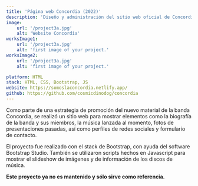 ```yaml
---
title: 'Página web Concordia (2022)'
description: 'Diseño y administración del sitio web oficial de Concordia, una banda de rock mexicana.'
image:
    url: '/project3a.jpg'
    alt: 'Website Concordia'
worksImage1:
    url: '/project3a.jpg'
    alt: 'first image of your project.'
worksImage2:
    url: '/project3a.jpg'
    alt: 'first image of your project.'

platform: HTML
stack: HTML, CSS, Bootstrap, JS
website: https://somoslaconcordia.netlify.app/
github: https://github.com/cosmicdinodog/concordia
---
```


Como parte de una estrategia de promoción del nuevo material de la banda Concordia, se realizó un sitio web para mostrar elementos como la biografía de la banda y sus miembros, la música lanzada al momento, fotos de presentaciones pasadas, así como perfiles de redes sociales y formulario de contacto.

El proyecto fue realizado con el stack de Bootstrap, con ayuda del software Bootstrap Studio. También se utilizaron scripts hechos en Javascript para mostrar el slideshow de imágenes y de información de los discos de música.

**Este proyecto ya no es mantenido y sólo sirve como referencia.**
